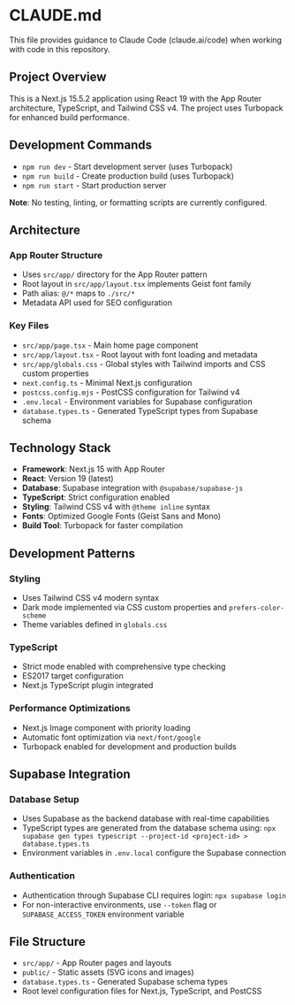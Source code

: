 # CLAUDE.md

This file provides guidance to Claude Code (claude.ai/code) when working with code in this repository.

## Project Overview

This is a Next.js 15.5.2 application using React 19 with the App Router architecture, TypeScript, and Tailwind CSS v4. The project uses Turbopack for enhanced build performance.

## Development Commands

- `npm run dev` - Start development server (uses Turbopack)
- `npm run build` - Create production build (uses Turbopack) 
- `npm run start` - Start production server

**Note**: No testing, linting, or formatting scripts are currently configured.

## Architecture

### App Router Structure
- Uses `src/app/` directory for the App Router pattern
- Root layout in `src/app/layout.tsx` implements Geist font family
- Path alias: `@/*` maps to `./src/*`
- Metadata API used for SEO configuration

### Key Files
- `src/app/page.tsx` - Main home page component
- `src/app/layout.tsx` - Root layout with font loading and metadata
- `src/app/globals.css` - Global styles with Tailwind imports and CSS custom properties
- `next.config.ts` - Minimal Next.js configuration
- `postcss.config.mjs` - PostCSS configuration for Tailwind v4
- `.env.local` - Environment variables for Supabase configuration
- `database.types.ts` - Generated TypeScript types from Supabase schema

## Technology Stack

- **Framework**: Next.js 15 with App Router
- **React**: Version 19 (latest)
- **Database**: Supabase integration with `@supabase/supabase-js`
- **TypeScript**: Strict configuration enabled
- **Styling**: Tailwind CSS v4 with `@theme inline` syntax
- **Fonts**: Optimized Google Fonts (Geist Sans and Mono)
- **Build Tool**: Turbopack for faster compilation

## Development Patterns

### Styling
- Uses Tailwind CSS v4 modern syntax
- Dark mode implemented via CSS custom properties and `prefers-color-scheme`
- Theme variables defined in `globals.css`

### TypeScript
- Strict mode enabled with comprehensive type checking
- ES2017 target configuration
- Next.js TypeScript plugin integrated

### Performance Optimizations
- Next.js Image component with priority loading
- Automatic font optimization via `next/font/google`
- Turbopack enabled for development and production builds

## Supabase Integration

### Database Setup
- Uses Supabase as the backend database with real-time capabilities
- TypeScript types are generated from the database schema using: `npx supabase gen types typescript --project-id <project-id> > database.types.ts`
- Environment variables in `.env.local` configure the Supabase connection

### Authentication
- Authentication through Supabase CLI requires login: `npx supabase login`
- For non-interactive environments, use `--token` flag or `SUPABASE_ACCESS_TOKEN` environment variable

## File Structure
- `src/app/` - App Router pages and layouts
- `public/` - Static assets (SVG icons and images)
- `database.types.ts` - Generated Supabase schema types
- Root level configuration files for Next.js, TypeScript, and PostCSS